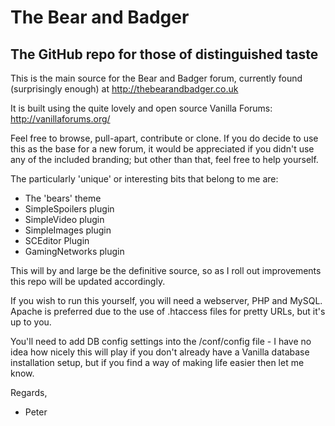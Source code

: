 The Bear and Badger
====
The GitHub repo for those of distinguished taste
----


This is the main source for the Bear and Badger forum, currently found (surprisingly enough) at http://thebearandbadger.co.uk

It is built using the quite lovely and open source Vanilla Forums: http://vanillaforums.org/

Feel free to browse, pull-apart, contribute or clone. If you do decide to use this as the base for a new forum,
it would be appreciated if you didn't use any of the included branding; but other than that, feel free to help yourself.

The particularly 'unique' or interesting bits that belong to me are:

 - The 'bears' theme
 - SimpleSpoilers plugin
 - SimpleVideo plugin
 - SimpleImages plugin
 - SCEditor Plugin
 - GamingNetworks plugin

This will by and large be the definitive source, so as I roll out improvements this repo will be updated accordingly.


If you wish to run this yourself, you will need a webserver, PHP and MySQL. Apache is preferred due to the use of
.htaccess files for pretty URLs, but it's up to you.

You'll need to add DB config settings into the /conf/config file - I have no idea how nicely this will play if you
don't already have a Vanilla database installation setup, but if you find a way of making life easier then let me know.

Regards,

 - Peter
